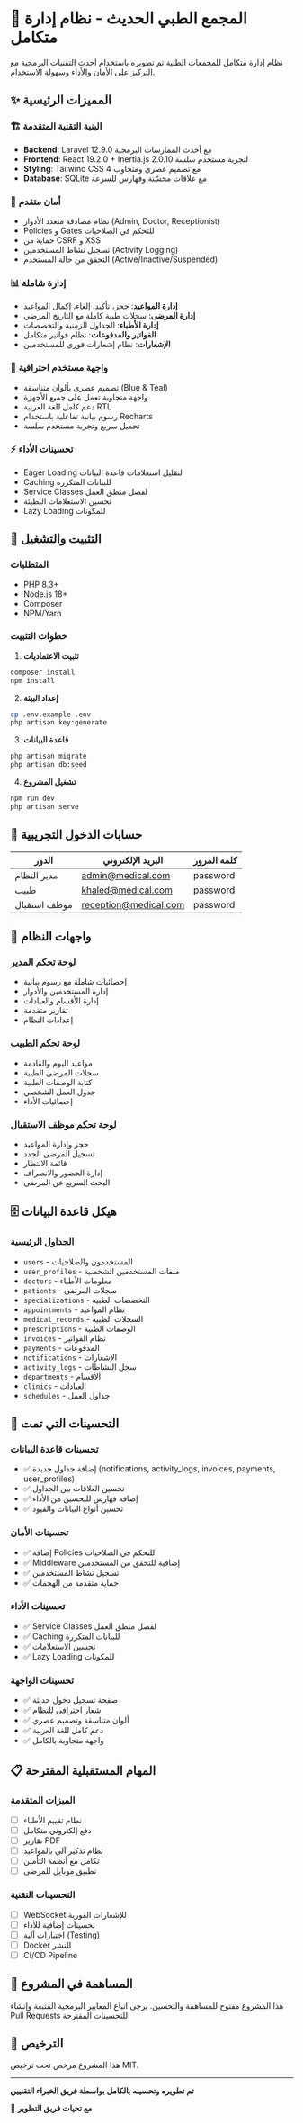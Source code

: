 # 🏥 المجمع الطبي الحديث - نظام إدارة متكامل

نظام إدارة متكامل للمجمعات الطبية تم تطويره باستخدام أحدث التقنيات البرمجية مع التركيز على الأمان والأداء وسهولة الاستخدام.

## ✨ المميزات الرئيسية

### 🏗️ البنية التقنية المتقدمة
- **Backend**: Laravel 12.9.0 مع أحدث الممارسات البرمجية
- **Frontend**: React 19.2.0 + Inertia.js 2.0.10 لتجربة مستخدم سلسة
- **Styling**: Tailwind CSS 4 مع تصميم عصري ومتجاوب
- **Database**: SQLite مع علاقات محسّنة وفهارس للسرعة

### 🔐 أمان متقدم
- نظام مصادقة متعدد الأدوار (Admin, Doctor, Receptionist)
- Policies و Gates للتحكم في الصلاحيات
- حماية من CSRF و XSS
- تسجيل نشاط المستخدمين (Activity Logging)
- التحقق من حالة المستخدم (Active/Inactive/Suspended)

### 📊 إدارة شاملة
- **إدارة المواعيد**: حجز، تأكيد، إلغاء، إكمال المواعيد
- **إدارة المرضى**: سجلات طبية كاملة مع التاريخ المرضي
- **إدارة الأطباء**: الجداول الزمنية والتخصصات
- **الفواتير والمدفوعات**: نظام فواتير متكامل
- **الإشعارات**: نظام إشعارات فوري للمستخدمين

### 🎨 واجهة مستخدم احترافية
- تصميم عصري بألوان متناسقة (Blue & Teal)
- واجهة متجاوبة تعمل على جميع الأجهزة
- دعم كامل للغة العربية RTL
- رسوم بيانية تفاعلية باستخدام Recharts
- تحميل سريع وتجربة مستخدم سلسة

### ⚡ تحسينات الأداء
- Eager Loading لتقليل استعلامات قاعدة البيانات
- Caching للبيانات المتكررة
- Service Classes لفصل منطق العمل
- تحسين الاستعلامات البطيئة
- Lazy Loading للمكونات

## 🚀 التثبيت والتشغيل

### المتطلبات
- PHP 8.3+
- Node.js 18+
- Composer
- NPM/Yarn

### خطوات التثبيت

1. **تثبيت الاعتماديات**
```bash
composer install
npm install
```

2. **إعداد البيئة**
```bash
cp .env.example .env
php artisan key:generate
```

3. **قاعدة البيانات**
```bash
php artisan migrate
php artisan db:seed
```

4. **تشغيل المشروع**
```bash
npm run dev
php artisan serve
```

## 👤 حسابات الدخول التجريبية

| الدور | البريد الإلكتروني | كلمة المرور |
|------|------------------|-------------|
| مدير النظام | admin@medical.com | password |
| طبيب | khaled@medical.com | password |
| موظف استقبال | reception@medical.com | password |

## 📱 واجهات النظام

### لوحة تحكم المدير
- إحصائيات شاملة مع رسوم بيانية
- إدارة المستخدمين والأدوار
- إدارة الأقسام والعيادات
- تقارير متقدمة
- إعدادات النظام

### لوحة تحكم الطبيب
- مواعيد اليوم والقادمة
- سجلات المرضى الطبية
- كتابة الوصفات الطبية
- جدول العمل الشخصي
- إحصائيات الأداء

### لوحة تحكم موظف الاستقبال
- حجز وإدارة المواعيد
- تسجيل المرضى الجدد
- قائمة الانتظار
- إدارة الحضور والانصراف
- البحث السريع عن المرضى

## 🗄️ هيكل قاعدة البيانات

### الجداول الرئيسية
- `users` - المستخدمون والصلاحيات
- `user_profiles` - ملفات المستخدمين الشخصية
- `doctors` - معلومات الأطباء
- `patients` - سجلات المرضى
- `specializations` - التخصصات الطبية
- `appointments` - نظام المواعيد
- `medical_records` - السجلات الطبية
- `prescriptions` - الوصفات الطبية
- `invoices` - نظام الفواتير
- `payments` - المدفوعات
- `notifications` - الإشعارات
- `activity_logs` - سجل النشاطات
- `departments` - الأقسام
- `clinics` - العيادات
- `schedules` - جداول العمل

## 🔧 التحسينات التي تمت

### تحسينات قاعدة البيانات
- ✅ إضافة جداول جديدة (notifications, activity_logs, invoices, payments, user_profiles)
- ✅ تحسين العلاقات بين الجداول
- ✅ إضافة فهارس للتحسين من الأداء
- ✅ تحسين أنواع البيانات والقيود

### تحسينات الأمان
- ✅ إضافة Policies للتحكم في الصلاحيات
- ✅ Middleware إضافية للتحقق من المستخدمين
- ✅ تسجيل نشاط المستخدمين
- ✅ حماية متقدمة من الهجمات

### تحسينات الأداء
- ✅ Service Classes لفصل منطق العمل
- ✅ Caching للبيانات المتكررة
- ✅ تحسين الاستعلامات
- ✅ Lazy Loading للمكونات

### تحسينات الواجهة
- ✅ صفحة تسجيل دخول حديثة
- ✅ شعار احترافي للنظام
- ✅ ألوان متناسقة وتصميم عصري
- ✅ دعم كامل للغة العربية
- ✅ واجهة متجاوبة بالكامل

## 📋 المهام المستقبلية المقترحة

### الميزات المتقدمة
- [ ] نظام تقييم الأطباء
- [ ] دفع إلكتروني متكامل
- [ ] تقارير PDF
- [ ] نظام تذكير آلي بالمواعيد
- [ ] تكامل مع أنظمة التأمين
- [ ] تطبيق موبايل للمرضى

### التحسينات التقنية
- [ ] WebSocket للإشعارات الفورية
- [ ] تحسينات إضافية للأداء
- [ ] اختبارات آلية (Testing)
- [ ] Docker للنشر
- [ ] CI/CD Pipeline

## 🤝 المساهمة في المشروع

هذا المشروع مفتوح للمساهمة والتحسين. يرجى اتباع المعايير البرمجية المتبعة وإنشاء Pull Requests للتحسينات المقترحة.

## 📄 الترخيص

هذا المشروع مرخص تحت ترخيص MIT.

---

**تم تطويره وتحسينه بالكامل بواسطة فريق الخبراء التقنيين**

🚀 **مع تحيات فريق التطوير**